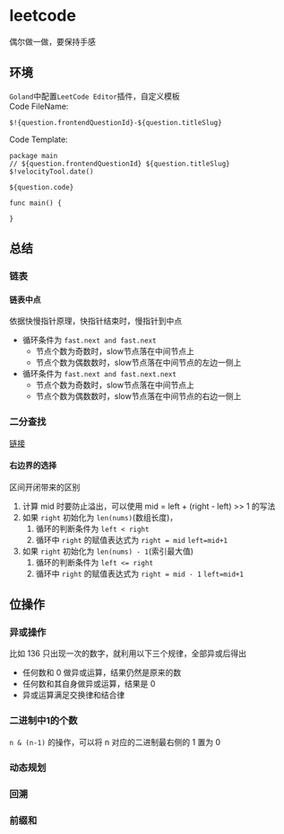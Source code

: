 # leetcode
偶尔做一做，要保持手感

## 环境
`Goland`中配置`LeetCode Editor`插件，自定义模板  
Code FileName:
```
$!{question.frontendQuestionId}-${question.titleSlug}
```
Code Template:
```
package main
// ${question.frontendQuestionId} ${question.titleSlug} $!velocityTool.date()

${question.code}

func main() {

}
```

## 总结
### 链表
#### 链表中点
依据快慢指针原理，快指针结束时，慢指针到中点
- 循环条件为 ``fast.next and fast.next``
	- 节点个数为奇数时，slow节点落在中间节点上
	- 节点个数为偶数数时，slow节点落在中间节点的左边一侧上
- 循环条件为 ``fast.next and fast.next.next``
	- 节点个数为奇数时，slow节点落在中间节点上
	- 节点个数为偶数数时，slow节点落在中间节点的右边一侧上
### 二分查找
[链接](https://labuladong.github.io/algo/di-ling-zh-bfe1b/wo-xie-le--3c789/)
#### 右边界的选择
区间开闭带来的区别  
1. 计算 mid 时要防止溢出，可以使用 mid = left + (right - left) >> 1 的写法
2. 如果 `right` 初始化为 `len(nums)`(数组长度)，
	1. 循环的判断条件为 `left < right`
	2. 循环中 `right` 的赋值表达式为 `right = mid` `left=mid+1`
3. 如果 `right` 初始化为 `len(nums) - 1`(索引最大值)
	1. 循环的判断条件为 `left <= right`
	2. 循环中 `right` 的赋值表达式为 `right = mid - 1` `left=mid+1`

## 位操作
### 异或操作
比如 136 只出现一次的数字，就利用以下三个规律，全部异或后得出
- 任何数和 0 做异或运算，结果仍然是原来的数
- 任何数和其自身做异或运算，结果是 0
- 异或运算满足交换律和结合律

### 二进制中1的个数
``n & (n-1)`` 的操作，可以将 n 对应的二进制最右侧的 1 置为 0

### 动态规划

### 回溯

### 前缀和
